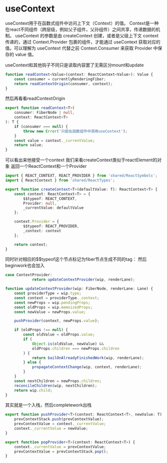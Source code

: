 # useContext

useContext用于在函数式组件中访问上下文（Context）的值。
Context是一种在react不同组件（跨层级，例如父子组件，父孙组件）之间共享，传递数据的机制。
useContext 的参数是由 createContext 创建，或者是父级上下文 context传递的，通过 Context.Provider 包裹的组件，才能通过 useContext 获取对应的值。可以理解为 useContext 代替之前 Context.Consumer 来获取 Provider 中保存的 value 值。

useContext和其他钩子不同只是读取内容罢了无需区分mount和update
```typescript
function readContext<Value>(context: ReactContext<Value>): Value {
    const consumer = currentlyRenderingFiber;
    return readContextOrigin(consumer, context);
}
```
然后再看看readContextOrigin
```typescript
export function readContext<T>(
    consumer: FiberNode | null,
    context: ReactContext<T>
): T {
    if (consumer === null) {
        throw new Error('只能在函数组件中调用useContext');
    }
    const value = context._currentValue;
    return value;
}
```
可以看出来他接受一个context
我们来看createContext类似于reactElement的对象
返回一个ReactContext和一个Provider
```typescript
import { REACT_CONTEXT, REACT_PROVIDER } from 'shared/ReactSymbols';
import { ReactContext } from 'shared/ReactTypes';

export function createContext<T>(defaultValue: T): ReactContext<T> {
    const context: ReactContext<T> = {
        $$typeof: REACT_CONTEXT,
        Provider: null,
        _currentValue: defaultValue
    };

    context.Provider = {
        $$typeof: REACT_PROVIDER,
        _context: context
    };

    return context;
}
```
同时针对相应的$$typeof这个节点标记为fiber节点生成不同的tag：
然后beginwork也会加入
```typescript
case ContextProvider:
            return updateContextProvider(wip, renderLane);
```
```typescript
function updateContextProvider(wip: FiberNode, renderLane: Lane) {
    const providerType = wip.type;
    const context = providerType._context;
    const newProps = wip.pendingProps;
    const oldProps = wip.memoizedProps;
    const newValue = newProps.value;

    pushProvider(context, newProps.value);

    if (oldProps !== null) {
        const oldValue = oldProps.value;
        if (
            Object.is(oldValue, newValue) &&
            oldProps.children === newProps.children
        ) {
            return bailOnAlreadyFinishedWork(wip, renderLane);
        } else {
            propagateContextChange(wip, context, renderLane);
        }
    }
    const nextChildren = newProps.children;
    reconcileChildren(wip, nextChildren);
    return wip.child;
}
```
其实就是一个入栈，然后completework出栈
```typescript
export function pushProvider<T>(context: ReactContext<T>, newValue: T) {
    prevContextStack.push(prevContextValue);
    prevContextValue = context._currentValue;
    context._currentValue = newValue;
}

export function popProvider<T>(context: ReactContext<T>) {
    context._currentValue = prevContextValue;
    prevContextValue = prevContextStack.pop();
}
```
